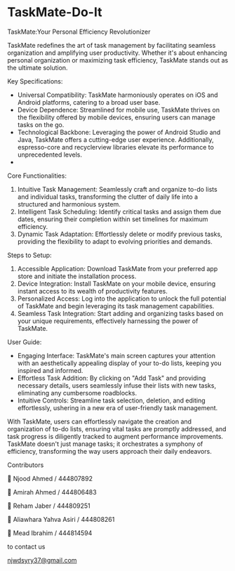 # TaskMate-Do-It
TaskMate:Your Personal Efficiency Revolutionizer

TaskMate redefines the art of task management by facilitating seamless organization and amplifying user productivity. 
Whether it's about enhancing personal organization or maximizing task efficiency, TaskMate stands out as the ultimate solution.

Key Specifications:

- Universal Compatibility: TaskMate harmoniously operates on iOS and Android platforms, catering to a broad user base.
- Device Dependence: Streamlined for mobile use, TaskMate thrives on the flexibility offered by mobile devices, ensuring users can manage tasks on the go.
- Technological Backbone: Leveraging the power of Android Studio and Java, TaskMate offers a cutting-edge user experience. Additionally, espresso-core and recyclerview libraries elevate its performance to unprecedented levels.
- 
Core Functionalities:

1. Intuitive Task Management: Seamlessly craft and organize to-do lists and individual tasks, transforming the clutter of daily life into a structured and harmonious system.
2. Intelligent Task Scheduling: Identify critical tasks and assign them due dates, ensuring their completion within set timelines for maximum efficiency.
3. Dynamic Task Adaptation: Effortlessly delete or modify previous tasks, providing the flexibility to adapt to evolving priorities and demands.

Steps to Setup:

1. Accessible Application: Download TaskMate from your preferred app store and initiate the installation process.
2. Device Integration: Install TaskMate on your mobile device, ensuring instant access to its wealth of productivity features.
3. Personalized Access: Log into the application to unlock the full potential of TaskMate and begin leveraging its task management capabilities.
4. Seamless Task Integration: Start adding and organizing tasks based on your unique requirements, effectively harnessing the power of TaskMate.

User Guide:

- Engaging Interface: TaskMate's main screen captures your attention with an aesthetically appealing display of your to-do lists, keeping you inspired and informed.
- Effortless Task Addition: By clicking on "Add Task" and providing necessary details, users seamlessly infuse their lists with new tasks, eliminating any cumbersome roadblocks.
- Intuitive Controls: Streamline task selection, deletion, and editing effortlessly, ushering in a new era of user-friendly task management.

With TaskMate, users can effortlessly navigate the creation and organization of to-do lists, ensuring vital tasks are promptly addressed, and task progress is diligently tracked to augment performance improvements. TaskMate doesn't just manage tasks; it orchestrates a symphony of efficiency, transforming the way users approach their daily endeavors.


Contributors

	 Njood Ahmed / 444807892

	Amirah Ahmed / 444806483

	Reham Jaber / 444809251

	Aliawhara Yahva Asiri / 444808261

	Mead Ibrahim / 444814594

to contact us

njwdsyry37@gmail.com


